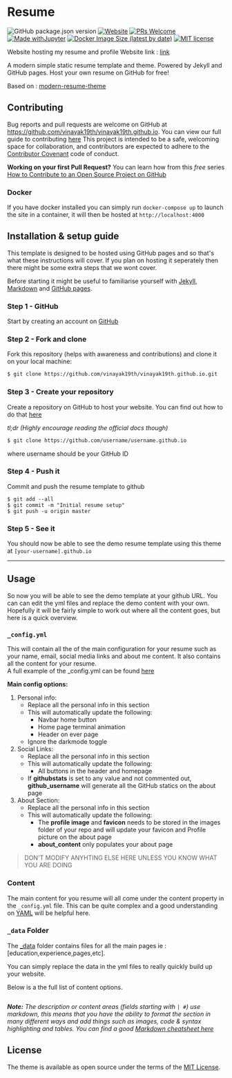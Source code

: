 # Resume 
![GitHub package.json version](https://img.shields.io/github/package-json/v/vinayak19th/vinayak19th.github.io?color=FFD43B&style=for-the-badge)
[![Website](https://img.shields.io/website?down_color=ff3300&down_message=Offline&style=for-the-badge&up_color=339933&up_message=Online&url=https%3A%2F%2Fvinayaksharma.tech%2F)](https://vinayaksharma.tech/)
[![PRs Welcome](https://img.shields.io/badge/PRs-welcome-brightgreen.svg?style=for-the-badge&color=339933)](http://makeapullrequest.com)
[![Made withJupyter](https://img.shields.io/badge/Made%20with-Jekyll-ff3300?style=for-the-badge&logo=Jekyll)](https://jekyllrb.com/)
[![Docker Image Size (latest by date)](https://img.shields.io/docker/image-size/vinayak1998th/resume-container?label=Docker%20Image&logo=Docker&style=for-the-badge)](https://hub.docker.com/repository/docker/vinayak1998th/resume-container)
[![MIT license](https://img.shields.io/badge/License-MIT-blue.svg?&style=for-the-badge&color=FFD43B)](https://lbesson.mit-license.org/)


Website hosting my resume and profile
Website link : <a href="https://vinayak19th.github.io/">link</a>

A modern simple static resume template and theme. Powered by Jekyll and GitHub pages. Host your own resume on GitHub for free!

Based on : [modern-resume-theme](https://github.com/sproogen/modern-resume-theme)

## Contributing

Bug reports and pull requests are welcome on GitHub at https://github.com/vinayak19th/vinayak19th.github.io. You can view our full guide to contributing [here](https://github.com/vinayak19th/vinayak19th.github.io/blob/master/CONTRIBUTING.md)
This project is intended to be a safe, welcoming space for collaboration, and contributors are expected to adhere to the [Contributor Covenant](http://contributor-covenant.org) code of conduct.

**Working on your first Pull Request?** You can learn how from this *free* series [How to Contribute to an Open Source Project on GitHub](https://kcd.im/pull-request)

### Docker

If you have docker installed you can simply run `docker-compose up` to launch the site in a container, it will then be hosted at `http://localhost:4000`

## Installation & setup guide
This template is designed to be hosted using GitHub pages and so that's what these instructions will cover. If you plan on hosting it seperately then there might be some extra steps that we wont cover.

Before starting it might be useful to familiarise yourself with [Jekyll](https://jekyllrb.com/docs/home/), [Markdown](https://www.markdownguide.org/getting-started) and [GitHub pages](https://pages.github.com/).

### Step 1 - GitHub
Start by creating an account on [GitHub](https://github.com/join)

### Step 2 - Fork and clone
Fork this repository (helps with awareness and contributions) and clone it on your local machine:
```bash
$ git clone https://github.com/vinayak19th/vinayak19th.github.io.git
```
### Step 3 - Create your repository

Create a repository on GitHub to host your website. You can find out how to do that [here](https://pages.github.com/)

*tl;dr (Highly encourage reading the official docs though)*
``` bash
$ git clone https://github.com/username/username.github.io
```
where username should be your GitHub ID

### Step 4 - Push it
Commit and push the resume template to github
```
$ git add --all
$ git commit -m "Initial resume setup"
$ git push -u origin master
```
### Step 5 - See it
You should now be able to see the demo resume template using this theme at `[your-username].github.io`

----

## Usage

So now you will be able to see the demo template at your github URL. You can can edit the yml files and replace the demo content with your own. Hopefully it will be fairly simple to work out where all the content goes, but here is a quick overview.

### `_config.yml`
This will contain all the of the main configuration for your resume such as your name, email, social media links and about me content. It also contains all the content for your resume.  
A full example of the _config.yml can be found [here](https://github.com/vinayak19th/vinayak19th.github.io/blob/master/_config.yml)

**Main config options:**

1. Personal info:
    * Replace all the personal info in this section
    * This will automatically update the following:
        * Navbar home button
        * Home page terminal animation
        * Header on ever page
    * Ignore the darkmode toggle
2. Social Links:
    * Replace all the personal info in this section
    * This will automatically update the following:
        * All buttons in the header and homepage
    * If **githubstats** is set to any value and not commented out, **github_username** will generate all the GitHub statics on the about page
3. About Section:
    * Replace all the personal info in this section
    * This will automatically update the following:
        * The **profile image** and **favicon** needs to be stored in the images folder of your repo and will update your favicon and Profile picture on the about page
        * **about_content** only populates your about page

> DON'T MODIFY ANYHTING ELSE HERE UNLESS YOU KNOW WHAT YOU ARE DOING




### Content
The main content for you resume will all come under the content property in the `_config.yml` file. This can be quite complex and a good understanding on [YAML](https://docs.ansible.com/ansible/latest/reference_appendices/YAMLSyntax.html) will be helpful here.

### `_data` Folder

The [_data](https://github.com/vinayak19th/vinayak19th.github.io/tree/master/_data) folder contains  files for all the main pages ie : [education,experience,pages,etc].

You can simply replace the data in the yml files to really quickly build up your website.

Below is a the full list of content options.
```

```

***Note:** The description or content areas (fields starting with `| #`) use markdown, this means that you have the ability to format the section in many different ways and add things such as images, code & syntax highlighting and tables. You can find a good [Markdown cheatsheet here](https://github.com/adam-p/markdown-here/wiki/Markdown-Cheatsheet)*

## License

The theme is available as open source under the terms of the [MIT License](https://opensource.org/licenses/MIT).
